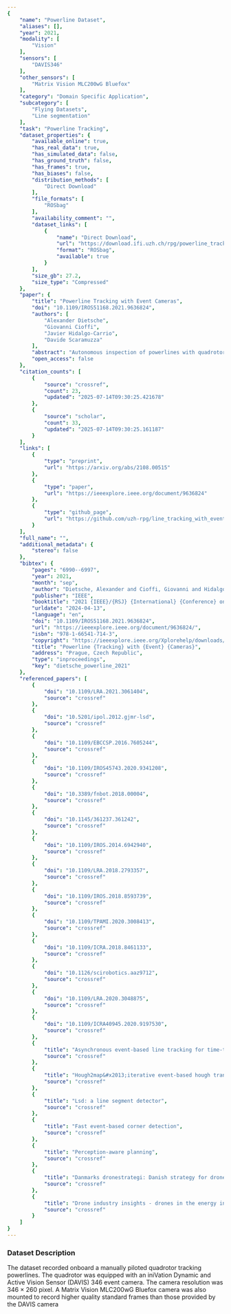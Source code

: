 ```yaml
---
{
    "name": "Powerline Dataset",
    "aliases": [],
    "year": 2021,
    "modality": [
        "Vision"
    ],
    "sensors": [
        "DAVIS346"
    ],
    "other_sensors": [
        "Matrix Vision MLC200wG Bluefox"
    ],
    "category": "Domain Specific Application",
    "subcategory": [
        "Flying Datasets",
        "Line segmentation"
    ],
    "task": "Powerline Tracking",
    "dataset_properties": {
        "available_online": true,
        "has_real_data": true,
        "has_simulated_data": false,
        "has_ground_truth": false,
        "has_frames": true,
        "has_biases": false,
        "distribution_methods": [
            "Direct Download"
        ],
        "file_formats": [
            "ROSbag"
        ],
        "availability_comment": "",
        "dataset_links": [
            {
                "name": "Direct Download",
                "url": "https://download.ifi.uzh.ch/rpg/powerline_tracking_dataset/",
                "format": "ROSbag",
                "available": true
            }
        ],
        "size_gb": 27.2,
        "size_type": "Compressed"
    },
    "paper": {
        "title": "Powerline Tracking with Event Cameras",
        "doi": "10.1109/IROS51168.2021.9636824",
        "authors": [
            "Alexander Dietsche",
            "Giovanni Cioffi",
            "Javier Hidalgo-Carrio",
            "Davide Scaramuzza"
        ],
        "abstract": "Autonomous inspection of powerlines with quadrotors is challenging. Flights require persistent perception to keep a close look at the lines. We propose a method that uses event cameras to robustly track powerlines. Event cameras are inherently robust to motion blur, have low latency, and high dynamic range. Such properties are advantageous for autonomous inspection of powerlines with drones, where fast motions and challenging illumination conditions are ordinary. Our method identi\ufb01es lines in the stream of events by detecting planes in the spatio-temporal signal, and tracks them through time. The implementation runs onboard and is capable of detecting multiple distinct lines in real time with rates of up to 320 thousand events per second. The performance is evaluated in real-world \ufb02ights along a powerline. The tracker is able to persistently track the powerlines, with a mean lifetime of the line 10\u00d7 longer than existing approaches.",
        "open_access": false
    },
    "citation_counts": [
        {
            "source": "crossref",
            "count": 23,
            "updated": "2025-07-14T09:30:25.421678"
        },
        {
            "source": "scholar",
            "count": 33,
            "updated": "2025-07-14T09:30:25.161187"
        }
    ],
    "links": [
        {
            "type": "preprint",
            "url": "https://arxiv.org/abs/2108.00515"
        },
        {
            "type": "paper",
            "url": "https://ieeexplore.ieee.org/document/9636824"
        },
        {
            "type": "github_page",
            "url": "https://github.com/uzh-rpg/line_tracking_with_event_cameras"
        }
    ],
    "full_name": "",
    "additional_metadata": {
        "stereo": false
    },
    "bibtex": {
        "pages": "6990--6997",
        "year": 2021,
        "month": "sep",
        "author": "Dietsche, Alexander and Cioffi, Giovanni and Hidalgo-Carrio, Javier and Scaramuzza, Davide",
        "publisher": "IEEE",
        "booktitle": "2021 {IEEE}/{RSJ} {International} {Conference} on {Intelligent} {Robots} and {Systems} ({IROS})",
        "urldate": "2024-04-13",
        "language": "en",
        "doi": "10.1109/IROS51168.2021.9636824",
        "url": "https://ieeexplore.ieee.org/document/9636824/",
        "isbn": "978-1-66541-714-3",
        "copyright": "https://ieeexplore.ieee.org/Xplorehelp/downloads/license-information/IEEE.html",
        "title": "Powerline {Tracking} with {Event} {Cameras}",
        "address": "Prague, Czech Republic",
        "type": "inproceedings",
        "key": "dietsche_powerline_2021"
    },
    "referenced_papers": [
        {
            "doi": "10.1109/LRA.2021.3061404",
            "source": "crossref"
        },
        {
            "doi": "10.5201/ipol.2012.gjmr-lsd",
            "source": "crossref"
        },
        {
            "doi": "10.1109/EBCCSP.2016.7605244",
            "source": "crossref"
        },
        {
            "doi": "10.1109/IROS45743.2020.9341208",
            "source": "crossref"
        },
        {
            "doi": "10.3389/fnbot.2018.00004",
            "source": "crossref"
        },
        {
            "doi": "10.1145/361237.361242",
            "source": "crossref"
        },
        {
            "doi": "10.1109/IROS.2014.6942940",
            "source": "crossref"
        },
        {
            "doi": "10.1109/LRA.2018.2793357",
            "source": "crossref"
        },
        {
            "doi": "10.1109/IROS.2018.8593739",
            "source": "crossref"
        },
        {
            "doi": "10.1109/TPAMI.2020.3008413",
            "source": "crossref"
        },
        {
            "doi": "10.1109/ICRA.2018.8461133",
            "source": "crossref"
        },
        {
            "doi": "10.1126/scirobotics.aaz9712",
            "source": "crossref"
        },
        {
            "doi": "10.1109/LRA.2020.3048875",
            "source": "crossref"
        },
        {
            "doi": "10.1109/ICRA40945.2020.9197530",
            "source": "crossref"
        },
        {
            "title": "Asynchronous event-based line tracking for time-to-contact maneuvers in uas",
            "source": "crossref"
        },
        {
            "title": "Hough2map&#x2013;iterative event-based hough transform for high-speed railway mapping",
            "source": "crossref"
        },
        {
            "title": "Lsd: a line segment detector",
            "source": "crossref"
        },
        {
            "title": "Fast event-based corner detection",
            "source": "crossref"
        },
        {
            "title": "Perception-aware planning",
            "source": "crossref"
        },
        {
            "title": "Danmarks dronestrategi: Danish strategy for drone technology development and use",
            "source": "crossref"
        },
        {
            "title": "Drone industry insights - drones in the energy industry: The energy drone operator benchmark",
            "source": "crossref"
        }
    ]
}
---
```


### Dataset Description

The dataset recorded onboard a manually piloted quadrotor tracking powerlines. The quadrotor was equipped with an iniVation Dynamic and Active Vision Sensor (DAVIS) 346 event camera. The camera resolution was 346 × 260 pixel. A Matrix Vision MLC200wG Bluefox camera was also mounted to record higher quality standard frames than those provided by the DAVIS camera
